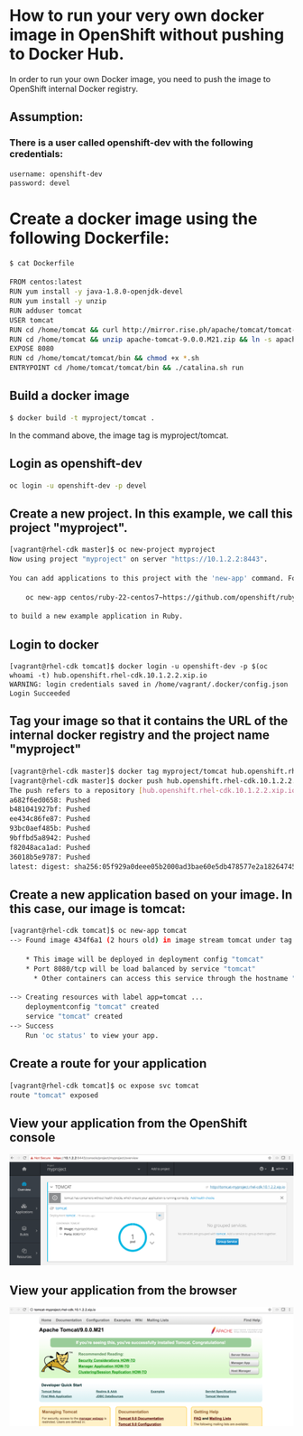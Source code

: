 
# How to run your very own docker image in OpenShift without pushing to Docker Hub.

In order to run your own Docker image, you need to push the image to OpenShift internal Docker registry.

## Assumption:
### There is a user called openshift-dev with the following credentials:
```
username: openshift-dev
password: devel
```
# Create a docker image using the following Dockerfile:

```bash
$ cat Dockerfile

FROM centos:latest
RUN yum install -y java-1.8.0-openjdk-devel
RUN yum install -y unzip
RUN adduser tomcat
USER tomcat
RUN cd /home/tomcat && curl http://mirror.rise.ph/apache/tomcat/tomcat-9/v9.0.0.M21/bin/apache-tomcat-9.0.0.M21.zip -o apache-tomcat-9.0.0.M21.zip
RUN cd /home/tomcat && unzip apache-tomcat-9.0.0.M21.zip && ln -s apache-tomcat-9.0.0.M21 tomcat
EXPOSE 8080
RUN cd /home/tomcat/tomcat/bin && chmod +x *.sh
ENTRYPOINT cd /home/tomcat/tomcat/bin && ./catalina.sh run
```

## Build a docker image
```bash
$ docker build -t myproject/tomcat .
```
In the command above, the image tag is myproject/tomcat.

## Login as openshift-dev

```bash
oc login -u openshift-dev -p devel
```

## Create a new project. In this example, we call this project "myproject".

```bash
[vagrant@rhel-cdk master]$ oc new-project myproject
Now using project "myproject" on server "https://10.1.2.2:8443".

You can add applications to this project with the 'new-app' command. For example, try:

    oc new-app centos/ruby-22-centos7~https://github.com/openshift/ruby-ex.git

to build a new example application in Ruby.
```
## Login to docker 

```
[vagrant@rhel-cdk tomcat]$ docker login -u openshift-dev -p $(oc whoami -t) hub.openshift.rhel-cdk.10.1.2.2.xip.io
WARNING: login credentials saved in /home/vagrant/.docker/config.json
Login Succeeded

``` 
## Tag your image so that it contains the URL of the internal docker registry and the project name "myproject"

```bash
[vagrant@rhel-cdk master]$ docker tag myproject/tomcat hub.openshift.rhel-cdk.10.1.2.2.xip.io/myproject/tomcat
[vagrant@rhel-cdk master]$ docker push hub.openshift.rhel-cdk.10.1.2.2.xip.io/myproject/tomcat
The push refers to a repository [hub.openshift.rhel-cdk.10.1.2.2.xip.io/myproject/tomcat]
a682f6ed0658: Pushed 
b481041927bf: Pushed 
ee434c86fe87: Pushed 
93bc0aef485b: Pushed 
9bffbd5a8942: Pushed 
f82048aca1ad: Pushed 
36018b5e9787: Pushed 
latest: digest: sha256:05f929a0deee05b2000ad3bae60e5db478577e2a18264745464e21b7f4a45efb size: 7424
```
## Create a new application based on your image. In this case, our image is tomcat:

```bash
[vagrant@rhel-cdk tomcat]$ oc new-app tomcat
--> Found image 434f6a1 (2 hours old) in image stream tomcat under tag "latest" for "tomcat"

    * This image will be deployed in deployment config "tomcat"
    * Port 8080/tcp will be load balanced by service "tomcat"
      * Other containers can access this service through the hostname "tomcat"

--> Creating resources with label app=tomcat ...
    deploymentconfig "tomcat" created
    service "tomcat" created
--> Success
    Run 'oc status' to view your app.
```

## Create a route for your application

```bash
[vagrant@rhel-cdk tomcat]$ oc expose svc tomcat
route "tomcat" exposed
```
## View your application from the OpenShift console

![OpenShift console](images/openshift_tomcat_screenshot.png)

## View your application from the browser

![Image of tomcat](images/tomcat_image.png)
